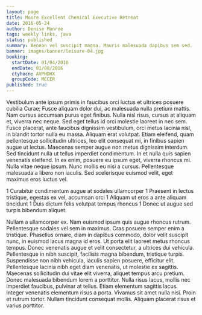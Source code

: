 ```yaml
---
layout: page
title: Moore Excellent Chemical Executive Retreat
date: 2016-05-24
author: Denise Monroe
tags: weekly links, java
status: published
summary: Aenean vel suscipit magna. Mauris malesuada dapibus sem sed.
banner: images/banner/leisure-04.jpg
booking:
  startDate: 01/04/2016
  endDate: 01/08/2016
  ctyhocn: AVPHDHX
  groupCode: MECER
published: true
---
```

Vestibulum ante ipsum primis in faucibus orci luctus et ultrices posuere cubilia Curae; Fusce aliquam dolor dui, ac malesuada nulla pretium mattis. Nam cursus accumsan purus eget finibus. Nulla nisl risus, cursus at aliquam et, viverra nec neque. Sed eget tellus id orci molestie laoreet in nec sem. Fusce placerat, ante faucibus dignissim vestibulum, orci metus lacinia nisl, in blandit tortor nulla eu massa. Aliquam erat volutpat. Etiam eleifend, quam pellentesque sollicitudin ultrices, leo elit consequat mi, in finibus sapien augue ut lectus. Maecenas semper augue non metus dignissim interdum. Sed tincidunt nulla ut tellus imperdiet condimentum. In et nulla quis sapien venenatis eleifend. In ex enim, posuere eu ipsum eget, viverra rhoncus mi. Nulla vitae neque ipsum. Nunc mollis eu nisi a cursus. Pellentesque malesuada a libero non iaculis. Sed scelerisque euismod velit, eget maximus eros luctus vel.

1 Curabitur condimentum augue at sodales ullamcorper
1 Praesent in lectus tristique, egestas ex vel, accumsan orci
1 Aliquam ut eros a ante aliquam tincidunt
1 Duis dictum felis volutpat tempus rhoncus
1 Donec ut augue sed turpis bibendum aliquet.

Nullam a ullamcorper ex. Nam euismod ipsum quis augue rhoncus rutrum. Pellentesque sodales vel sem in maximus. Cras posuere semper enim a tristique. Phasellus ornare, diam in dapibus commodo, dolor velit suscipit nunc, in euismod lacus magna id eros. Ut porta elit laoreet metus rhoncus tempus. Donec venenatis augue et velit consectetur, a ultrices dui vehicula.
Pellentesque in nibh suscipit, facilisis magna bibendum, tristique turpis. Suspendisse non nibh vehicula, iaculis sapien posuere, efficitur elit. Pellentesque lacinia nibh eget diam venenatis, ut molestie ex sagittis. Maecenas sollicitudin dui vitae elit viverra, aliquet tempus arcu pretium. Donec malesuada bibendum lorem a porttitor. Nulla risus lacus, mollis nec imperdiet faucibus, pulvinar at tellus. Etiam elementum sagittis lacus. Integer venenatis elementum risus a porta. Vivamus sit amet nulla nisi. Proin et rutrum tortor. Nullam tincidunt consequat mollis. Aliquam placerat risus et varius porttitor.
